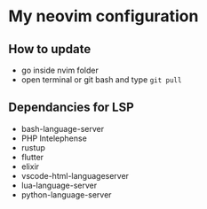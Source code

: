 # My neovim configuration

## How to update 
- go inside nvim folder 
- open terminal or git bash and type ``git pull``

## Dependancies for LSP
- bash-language-server
- PHP Intelephense
- rustup
- flutter 
- elixir
- vscode-html-languageserver
- lua-language-server
- python-language-server
